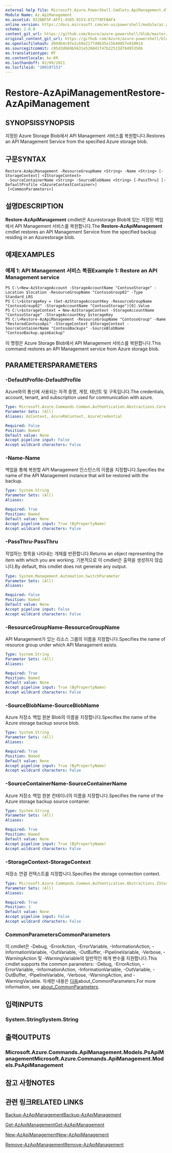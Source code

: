```yaml
---
external help file: Microsoft.Azure.PowerShell.Cmdlets.ApiManagement.dll-Help.xml
Module Name: Az.ApiManagement
ms.assetid: 022BBF5F-AFF1-45D5-9153-872779FFBAF4
online version: https://docs.microsoft.com/en-us/powershell/module/az.apimanagement/restore-azapimanagement
schema: 2.0.0
content_git_url: https://github.com/Azure/azure-powershell/blob/master/src/ApiManagement/ApiManagement/help/Restore-AzApiManagement.md
original_content_git_url: https://github.com/Azure/azure-powershell/blob/master/src/ApiManagement/ApiManagement/help/Restore-AzApiManagement.md
ms.openlocfilehash: d99db4c9fe2c69e2177d9b35e15b49957e910014
ms.sourcegitcommit: c05d3d669b5631e526841f47b22513d78495350b
ms.translationtype: MT
ms.contentlocale: ko-KR
ms.lasthandoff: 02/09/2021
ms.locfileid: "100197153"
---
```

# <span data-ttu-id="a30b3-101">Restore-AzApiManagement</span><span class="sxs-lookup"><span data-stu-id="a30b3-101">Restore-AzApiManagement</span></span>

## <span data-ttu-id="a30b3-102">SYNOPSIS</span><span class="sxs-lookup"><span data-stu-id="a30b3-102">SYNOPSIS</span></span>
<span data-ttu-id="a30b3-103">지정된 Azure Storage Blob에서 API Management 서비스를 복원합니다.</span><span class="sxs-lookup"><span data-stu-id="a30b3-103">Restores an API Management Service from the specified Azure storage blob.</span></span>

## <span data-ttu-id="a30b3-104">구문</span><span class="sxs-lookup"><span data-stu-id="a30b3-104">SYNTAX</span></span>

```
Restore-AzApiManagement -ResourceGroupName <String> -Name <String> [-StorageContext] <IStorageContext>
 -SourceContainerName <String> -SourceBlobName <String> [-PassThru] [-DefaultProfile <IAzureContextContainer>]
 [<CommonParameters>]
```

## <span data-ttu-id="a30b3-105">설명</span><span class="sxs-lookup"><span data-stu-id="a30b3-105">DESCRIPTION</span></span>
<span data-ttu-id="a30b3-106">**Restore-AzApiManagement** cmdlet은 Azurestorage Blob에 있는 지정된 백업에서 API Management 서비스를 복원합니다.</span><span class="sxs-lookup"><span data-stu-id="a30b3-106">The **Restore-AzApiManagement** cmdlet restores an API Management Service from the specified backup residing in an Azurestorage blob.</span></span>

## <span data-ttu-id="a30b3-107">예제</span><span class="sxs-lookup"><span data-stu-id="a30b3-107">EXAMPLES</span></span>

### <span data-ttu-id="a30b3-108">예제 1: API Management 서비스 복원</span><span class="sxs-lookup"><span data-stu-id="a30b3-108">Example 1: Restore an API Management service</span></span>
```
PS C:\>New-AzStorageAccount -StorageAccountName "ContosoStorage" -Location $location -ResourceGroupName "ContosoGroup02" -Type Standard_LRS
PS C:\>$storageKey = (Get-AzStorageAccountKey -ResourceGroupName "ContosoGroup02" -StorageAccountName "ContosoStorage")[0].Value
PS C:\>$storageContext = New-AzStorageContext -StorageAccountName "ContosoStorage" -StorageAccountKey $storageKey
PS C:\>Restore-AzApiManagement -ResourceGroupName "ContosoGroup" -Name "RestoredContosoApi" -StorageContext $StorageContext -SourceContainerName "ContosoBackups" -SourceBlobName "ContosoBackup.apimbackup"
```

<span data-ttu-id="a30b3-109">이 명령은 Azure Storage Blob에서 API Management 서비스를 복원합니다.</span><span class="sxs-lookup"><span data-stu-id="a30b3-109">This command restores an API Management service from Azure storage blob.</span></span>

## <span data-ttu-id="a30b3-110">PARAMETERS</span><span class="sxs-lookup"><span data-stu-id="a30b3-110">PARAMETERS</span></span>

### <span data-ttu-id="a30b3-111">-DefaultProfile</span><span class="sxs-lookup"><span data-stu-id="a30b3-111">-DefaultProfile</span></span>
<span data-ttu-id="a30b3-112">Azure와의 통신에 사용되는 자격 증명, 계정, 테넌트 및 구독입니다.</span><span class="sxs-lookup"><span data-stu-id="a30b3-112">The credentials, account, tenant, and subscription used for communication with azure.</span></span>

```yaml
Type: Microsoft.Azure.Commands.Common.Authentication.Abstractions.Core.IAzureContextContainer
Parameter Sets: (All)
Aliases: AzContext, AzureRmContext, AzureCredential

Required: False
Position: Named
Default value: None
Accept pipeline input: False
Accept wildcard characters: False
```

### <span data-ttu-id="a30b3-113">-Name</span><span class="sxs-lookup"><span data-stu-id="a30b3-113">-Name</span></span>
<span data-ttu-id="a30b3-114">백업을 통해 복원할 API Management 인스턴스의 이름을 지정합니다.</span><span class="sxs-lookup"><span data-stu-id="a30b3-114">Specifies the name of the API Management instance that will be restored with the backup.</span></span>

```yaml
Type: System.String
Parameter Sets: (All)
Aliases:

Required: True
Position: Named
Default value: None
Accept pipeline input: True (ByPropertyName)
Accept wildcard characters: False
```

### <span data-ttu-id="a30b3-115">-PassThru</span><span class="sxs-lookup"><span data-stu-id="a30b3-115">-PassThru</span></span>
<span data-ttu-id="a30b3-116">작업하는 항목을 나타내는 개체를 반환합니다.</span><span class="sxs-lookup"><span data-stu-id="a30b3-116">Returns an object representing the item with which you are working.</span></span>
<span data-ttu-id="a30b3-117">기본적으로 이 cmdlet은 출력을 생성하지 않습니다.</span><span class="sxs-lookup"><span data-stu-id="a30b3-117">By default, this cmdlet does not generate any output.</span></span>

```yaml
Type: System.Management.Automation.SwitchParameter
Parameter Sets: (All)
Aliases:

Required: False
Position: Named
Default value: None
Accept pipeline input: False
Accept wildcard characters: False
```

### <span data-ttu-id="a30b3-118">-ResourceGroupName</span><span class="sxs-lookup"><span data-stu-id="a30b3-118">-ResourceGroupName</span></span>
<span data-ttu-id="a30b3-119">API Management가 있는 리소스 그룹의 이름을 지정합니다.</span><span class="sxs-lookup"><span data-stu-id="a30b3-119">Specifies the name of resource group under which API Management exists.</span></span>

```yaml
Type: System.String
Parameter Sets: (All)
Aliases:

Required: True
Position: Named
Default value: None
Accept pipeline input: True (ByPropertyName)
Accept wildcard characters: False
```

### <span data-ttu-id="a30b3-120">-SourceBlobName</span><span class="sxs-lookup"><span data-stu-id="a30b3-120">-SourceBlobName</span></span>
<span data-ttu-id="a30b3-121">Azure 저장소 백업 원본 Blob의 이름을 지정합니다.</span><span class="sxs-lookup"><span data-stu-id="a30b3-121">Specifies the name of the Azure storage backup source blob.</span></span>

```yaml
Type: System.String
Parameter Sets: (All)
Aliases:

Required: True
Position: Named
Default value: None
Accept pipeline input: True (ByPropertyName)
Accept wildcard characters: False
```

### <span data-ttu-id="a30b3-122">-SourceContainerName</span><span class="sxs-lookup"><span data-stu-id="a30b3-122">-SourceContainerName</span></span>
<span data-ttu-id="a30b3-123">Azure 저장소 백업 원본 컨테이너의 이름을 지정합니다.</span><span class="sxs-lookup"><span data-stu-id="a30b3-123">Specifies the name of the Azure storage backup source container.</span></span>

```yaml
Type: System.String
Parameter Sets: (All)
Aliases:

Required: True
Position: Named
Default value: None
Accept pipeline input: True (ByPropertyName)
Accept wildcard characters: False
```

### <span data-ttu-id="a30b3-124">-StorageContext</span><span class="sxs-lookup"><span data-stu-id="a30b3-124">-StorageContext</span></span>
<span data-ttu-id="a30b3-125">저장소 연결 컨텍스트를 지정합니다.</span><span class="sxs-lookup"><span data-stu-id="a30b3-125">Specifies the storage connection context.</span></span>

```yaml
Type: Microsoft.Azure.Commands.Common.Authentication.Abstractions.IStorageContext
Parameter Sets: (All)
Aliases:

Required: True
Position: 1
Default value: None
Accept pipeline input: False
Accept wildcard characters: False
```

### <span data-ttu-id="a30b3-126">CommonParameters</span><span class="sxs-lookup"><span data-stu-id="a30b3-126">CommonParameters</span></span>
<span data-ttu-id="a30b3-127">이 cmdlet은 -Debug, -ErrorAction, -ErrorVariable, -InformationAction, -InformationVariable, -OutVariable, -OutBuffer, -PipelineVariable, -Verbose, -WarningAction 및 -WarningVariable의 일반적인 매개 변수를 지원합니다.</span><span class="sxs-lookup"><span data-stu-id="a30b3-127">This cmdlet supports the common parameters: -Debug, -ErrorAction, -ErrorVariable, -InformationAction, -InformationVariable, -OutVariable, -OutBuffer, -PipelineVariable, -Verbose, -WarningAction, and -WarningVariable.</span></span> <span data-ttu-id="a30b3-128">자세한 내용은 [다음](http://go.microsoft.com/fwlink/?LinkID=113216)about_CommonParameters.</span><span class="sxs-lookup"><span data-stu-id="a30b3-128">For more information, see [about_CommonParameters](http://go.microsoft.com/fwlink/?LinkID=113216).</span></span>

## <span data-ttu-id="a30b3-129">입력</span><span class="sxs-lookup"><span data-stu-id="a30b3-129">INPUTS</span></span>

### <span data-ttu-id="a30b3-130">System.String</span><span class="sxs-lookup"><span data-stu-id="a30b3-130">System.String</span></span>

## <span data-ttu-id="a30b3-131">출력</span><span class="sxs-lookup"><span data-stu-id="a30b3-131">OUTPUTS</span></span>

### <span data-ttu-id="a30b3-132">Microsoft.Azure.Commands.ApiManagement.Models.PsApiManagement</span><span class="sxs-lookup"><span data-stu-id="a30b3-132">Microsoft.Azure.Commands.ApiManagement.Models.PsApiManagement</span></span>

## <span data-ttu-id="a30b3-133">참고 사항</span><span class="sxs-lookup"><span data-stu-id="a30b3-133">NOTES</span></span>

## <span data-ttu-id="a30b3-134">관련 링크</span><span class="sxs-lookup"><span data-stu-id="a30b3-134">RELATED LINKS</span></span>

[<span data-ttu-id="a30b3-135">Backup-AzApiManagement</span><span class="sxs-lookup"><span data-stu-id="a30b3-135">Backup-AzApiManagement</span></span>](./Backup-AzApiManagement.md)

[<span data-ttu-id="a30b3-136">Get-AzApiManagement</span><span class="sxs-lookup"><span data-stu-id="a30b3-136">Get-AzApiManagement</span></span>](./Get-AzApiManagement.md)

[<span data-ttu-id="a30b3-137">New-AzApiManagement</span><span class="sxs-lookup"><span data-stu-id="a30b3-137">New-AzApiManagement</span></span>](./New-AzApiManagement.md)

[<span data-ttu-id="a30b3-138">Remove-AzApiManagement</span><span class="sxs-lookup"><span data-stu-id="a30b3-138">Remove-AzApiManagement</span></span>](./Remove-AzApiManagement.md)


